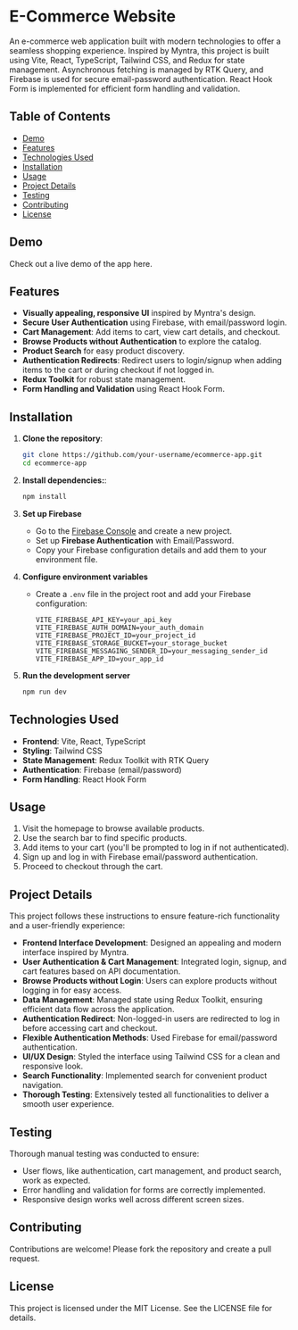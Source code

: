 # E-Commerce Website

An e-commerce web application built with modern technologies to offer a seamless shopping experience. Inspired by Myntra, this project is built using Vite, React, TypeScript, Tailwind CSS, and Redux for state management. Asynchronous fetching is managed by RTK Query, and Firebase is used for secure email-password authentication. React Hook Form is implemented for efficient form handling and validation.

## Table of Contents

- [Demo](#demo)
- [Features](#features)
- [Technologies Used](#technologies-used)
- [Installation](#installation)
- [Usage](#usage)
- [Project Details](#project-details)
- [Testing](#testing)
- [Contributing](#contributing)
- [License](#license)

## Demo

Check out a live demo of the app here.

## Features

- **Visually appealing, responsive UI** inspired by Myntra's design.
- **Secure User Authentication** using Firebase, with email/password login.
- **Cart Management**: Add items to cart, view cart details, and checkout.
- **Browse Products without Authentication** to explore the catalog.
- **Product Search** for easy product discovery.
- **Authentication Redirects**: Redirect users to login/signup when adding items to the cart or during checkout if not logged in.
- **Redux Toolkit** for robust state management.
- **Form Handling and Validation** using React Hook Form.

## Installation

1. **Clone the repository**:

   ```bash
   git clone https://github.com/your-username/ecommerce-app.git
   cd ecommerce-app

   ```

2. **Install dependencies:**:

   ```bash
   npm install
   ```

3. **Set up Firebase**

   - Go to the [Firebase Console](https://console.firebase.google.com/) and create a new project.
   - Set up **Firebase Authentication** with Email/Password.
   - Copy your Firebase configuration details and add them to your environment file.

4. **Configure environment variables**

   - Create a `.env` file in the project root and add your Firebase configuration:
     ```env
     VITE_FIREBASE_API_KEY=your_api_key
     VITE_FIREBASE_AUTH_DOMAIN=your_auth_domain
     VITE_FIREBASE_PROJECT_ID=your_project_id
     VITE_FIREBASE_STORAGE_BUCKET=your_storage_bucket
     VITE_FIREBASE_MESSAGING_SENDER_ID=your_messaging_sender_id
     VITE_FIREBASE_APP_ID=your_app_id
     ```

5. **Run the development server**

   ```bash
   npm run dev
   ```

## Technologies Used

- **Frontend**: Vite, React, TypeScript
- **Styling**: Tailwind CSS
- **State Management**: Redux Toolkit with RTK Query
- **Authentication**: Firebase (email/password)
- **Form Handling**: React Hook Form

## Usage

1. Visit the homepage to browse available products.
2. Use the search bar to find specific products.
3. Add items to your cart (you'll be prompted to log in if not authenticated).
4. Sign up and log in with Firebase email/password authentication.
5. Proceed to checkout through the cart.

## Project Details

This project follows these instructions to ensure feature-rich functionality and a user-friendly experience:

- **Frontend Interface Development**: Designed an appealing and modern interface inspired by Myntra.
- **User Authentication & Cart Management**: Integrated login, signup, and cart features based on API documentation.
- **Browse Products without Login**: Users can explore products without logging in for easy access.
- **Data Management**: Managed state using Redux Toolkit, ensuring efficient data flow across the application.
- **Authentication Redirect**: Non-logged-in users are redirected to log in before accessing cart and checkout.
- **Flexible Authentication Methods**: Used Firebase for email/password authentication.
- **UI/UX Design**: Styled the interface using Tailwind CSS for a clean and responsive look.
- **Search Functionality**: Implemented search for convenient product navigation.
- **Thorough Testing**: Extensively tested all functionalities to deliver a smooth user experience.

## Testing

Thorough manual testing was conducted to ensure:

- User flows, like authentication, cart management, and product search, work as expected.
- Error handling and validation for forms are correctly implemented.
- Responsive design works well across different screen sizes.

## Contributing

Contributions are welcome! Please fork the repository and create a pull request.

## License

This project is licensed under the MIT License. See the LICENSE file for details.
